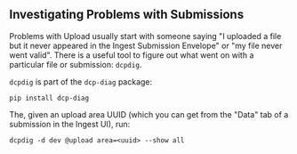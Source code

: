 ## Investigating Problems with Submissions

Problems with Upload usually start with someone saying "I uploaded a file but it never appeared in the Ingest Submission Envelope" or "my file never went valid".  There is a useful tool to figure out what went on with a particular file or submission: `dcpdig`.

`dcpdig` is part of the `dcp-diag` package:

```
pip install dcp-diag
```

The, given an upload area UUID (which you can get from the "Data" tab of a submission in the Ingest UI), run:
```
dcpdig -d dev @upload area=<uuid> --show all
```